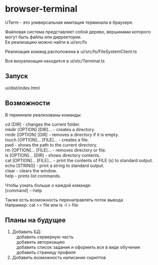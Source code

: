 # browser-terminal

UTerm - это универсальная имитация терминала в браузере.<br>

Файловая система представляет собой дерево, вершинами которого могут быть файлы или дирректории.<br>
Ее реализацию можно найти в ui/src/fs<br>

Реализация команд расположена в ui/src/fs/FileSystemClient.ts<br>

Вся визуализация находится в ui/stc/Terminal.ts<br>

## Запуск

ui/dist/index.html<br>
## Возможности

В терминале реализованы команды:<br>

cd [DIR] - changes the current folder.<br>
mkdir [OPTION] [DIR]... - creates a directory.<br>
rmdir [OPTION] [DIR] - removes a directory if it is empty.<br>
touch [OPTION]... [FILE]... - creates a file.<br>
pwd - shows the path to the current directory.<br>
rm [OPTION]... [FILE]... - removes directory or file.<br>
ls [OPTION]... [DIR] - shows directory contents.<br>
cat [OPTION]... [FILE]... - print the contents of FILE (s) to standard output.<br>
echo [STRING] - print a string to standard output.<br>
clear - clears the window.<br>
help - prints list commands.<br> 

Чтобы узнать больше о каждой команде:<br>
[command] --help<br>

Также есть возможность перенаправлять поток вывода<br>
Например: cat >> file или ls -l > file<br>
## Планы на будущее

1) Добавить БД:<br>
&emsp;добавить серверную часть<br>
&emsp;добавить авторизацию<br>
&emsp;добавить список задания и оформить все в виде обучения<br>
&emsp;добавить страницу профиля<br>
2) Добавить возможность написание скриптов<br>
